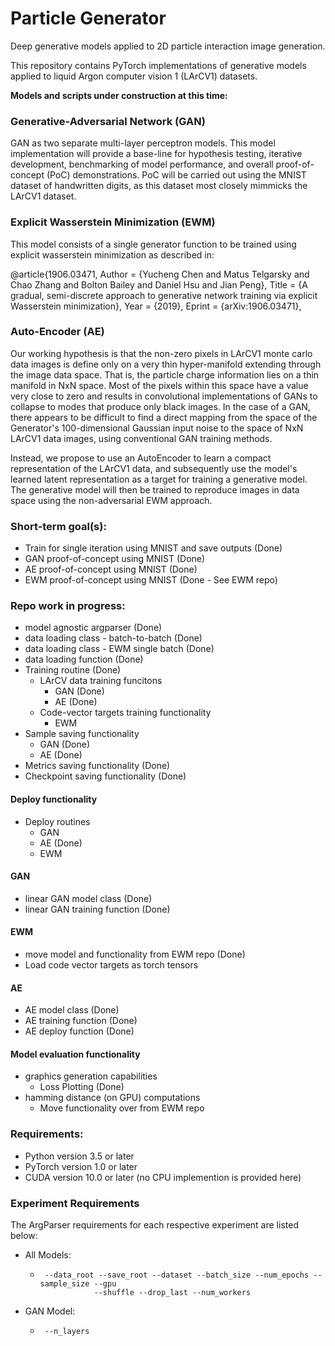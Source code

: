 # Particle Generator
Deep generative models applied to 2D particle interaction image generation.

This repository contains PyTorch implementations of generative models applied to liquid Argon computer vision 1 (LArCV1) datasets.

**Models and scripts under construction at this time:**

### Generative-Adversarial Network (GAN)
GAN as two separate multi-layer perceptron models. This model implementation will provide a base-line for hypothesis testing, iterative development, benchmarking of model performance, and overall proof-of-concept (PoC) demonstrations. PoC will be carried out using the MNIST dataset of handwritten digits, as this dataset most closely mimmicks the LArCV1 dataset. 

### Explicit Wasserstein Minimization (EWM)
This model consists of a single generator function to be trained using explicit wasserstein minimization as described in:

@article{1906.03471, Author = {Yucheng Chen and Matus Telgarsky and Chao Zhang and Bolton Bailey and Daniel Hsu and Jian Peng}, Title = {A gradual, semi-discrete approach to generative network training via explicit Wasserstein minimization}, Year = {2019}, Eprint = {arXiv:1906.03471},

### Auto-Encoder (AE)
Our working hypothesis is that the non-zero pixels in LArCV1 monte carlo data images is define only on a very thin hyper-manifold extending through the image data space. That is, the particle charge information lies on a thin manifold in NxN space. Most of the pixels within this space have a value very close to zero and results in convolutional implementations of GANs to collapse to modes that produce only black images. In the case of a GAN, there appears to be difficult to find a direct mapping from the space of the Generator's 100-dimensional Gaussian input noise to the space of NxN LArCV1 data images, using conventional GAN training methods.

Instead, we propose to use an AutoEncoder to learn a compact representation of the LArCV1 data, and subsequently use the model's learned latent representation as a target for training a generative model. The generative model will then be trained to reproduce images in data space using the non-adversarial EWM approach.

### Short-term goal(s):
- Train for single iteration using MNIST and save outputs (Done)
- GAN proof-of-concept using MNIST (Done)
- AE proof-of-concept using MNIST (Done)
- EWM proof-of-concept using MNIST (Done - See EWM repo)

### Repo work in progress:
- model agnostic argparser (Done)
- data loading class - batch-to-batch (Done)
- data loading class - EWM single batch (Done)
- data loading function (Done)
- Training routine (Done)
    - LArCV data training funcitons
        - GAN (Done)
        - AE (Done)
    - Code-vector targets training functionality
        - EWM
- Sample saving functionality
  - GAN (Done)
  - AE (Done)
- Metrics saving functionality (Done)
- Checkpoint saving functionality (Done)

#### Deploy functionality
- Deploy routines
    - GAN
    - AE (Done)
    - EWM

#### GAN
- linear GAN model class (Done)
- linear GAN training function (Done)

#### EWM
- move model and functionality from EWM repo (Done)
- Load code vector targets as torch tensors

#### AE
- AE model class (Done)
- AE training function (Done)
- AE deploy function (Done)

#### Model evaluation functionality
- graphics generation capabilities
    - Loss Plotting (Done)
- hamming distance (on GPU) computations
    - Move functionality over from EWM repo

### Requirements:
- Python version 3.5 or later
- PyTorch version 1.0 or later
- CUDA version 10.0 or later (no CPU implemention is provided here)

### Experiment Requirements
The ArgParser requirements for each respective experiment are listed below:
- All Models:
    - <pre><code> --data_root --save_root --dataset --batch_size --num_epochs --sample_size --gpu
                  --shuffle --drop_last --num_workers </code></pre>
- GAN Model:
    - <pre><code> --n_layers</code></pre>



